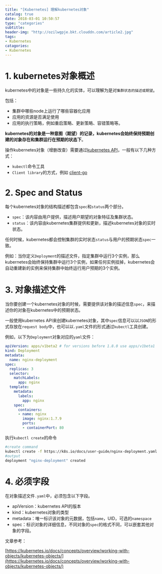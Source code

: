 ```yaml
---
title: "[Kubernetes] 理解kubernetes对象"
catalog: true
date: 2018-03-01 10:50:57
type: "categories"
subtitle:
header-img: "http://ozilwgpje.bkt.clouddn.com/article2.jpg"
tags:
- Kubernetes
catagories:
- Kubernetes
---
```


# 1. kubernetes对象概述

kubernetes中的对象是一些持久化的实体，可以理解为是对`集群状态的描述或期望`。

包括：

- 集群中哪些node上运行了哪些容器化应用
- 应用的资源是否满足使用
- 应用的执行策略，例如重启策略、更新策略、容错策略等。

**kubernetes的对象是一种意图（期望）的记录，kubernetes会始终保持预期创建的对象存在和集群运行在预期的状态下**。

操作kubernetes对象（增删改查）需要通过[kubernetes API](https://kubernetes.io/docs/reference/)，一般有以下几种方式：

- `kubectl`命令工具
- `Client library`的方式，例如 [client-go](https://github.com/kubernetes/client-go)

# 2. Spec and Status

每个kubernetes对象的结构描述都包含`spec`和`status`两个部分。

- `spec`：该内容由用户提供，描述用户期望的对象特征及集群状态。
- `status`：该内容由kubernetes集群提供和更新，描述kubernetes对象的实时状态。

任何时候，kubernetes都会控制集群的实时状态`status`与用户的预期状态`spec`一致。

例如：当你定义`Deployment`的描述文件，指定集群中运行3个实例，那么kubernetes会始终保持集群中运行3个实例，如果任何实例挂掉，kubernetes会自动重建新的实例来保持集群中始终运行用户预期的3个实例。

# 3. 对象描述文件

当你要创建一个kubernetes对象的时候，需要提供该对象的描述信息`spec`，来描述你的对象在kubernetes中的预期状态。

一般使用kubernetes API来创建kubernetes对象，其中`spec`信息可以以`JSON`的形式存放在`request body`中，也可以以`.yaml`文件的形式通过`kubectl`工具创建。

例如，以下为`Deployment`对象对应的`yaml`文件：

```yaml
apiVersion: apps/v1beta2 # for versions before 1.8.0 use apps/v1beta1
kind: Deployment
metadata:
  name: nginx-deployment
spec:
  replicas: 3
  selector:
    matchLabels:
      app: nginx
  template:
    metadata:
      labels:
        app: nginx
    spec:
      containers:
      - name: nginx
        image: nginx:1.7.9
        ports:
        - containerPort: 80
```

执行`kubectl create`的命令

```bash
#create command
kubectl create -f https://k8s.io/docs/user-guide/nginx-deployment.yaml --record
#output
deployment "nginx-deployment" created
```

# 4. 必须字段

在对象描述文件`.yaml`中，必须包含以下字段。

- apiVersion：kubernetes API的版本
- kind：kubernetes对象的类型
- metadata：唯一标识该对象的元数据，包括`name`，UID，可选的`namespace`
- spec：标识对象的详细信息，不同对象的`spec`的格式不同，可以嵌套其他对象的字段。



文章参考：

[https://kubernetes.io/docs/concepts/overview/working-with-objects/kubernetes-objects/](https://kubernetes.io/docs/concepts/overview/working-with-objects/kubernetes-objects/)

